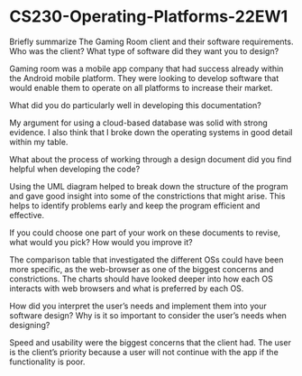 # CS230-Operating-Platforms-22EW1
Briefly summarize The Gaming Room client and their software requirements. Who was the client? What type of software did they want you to design?

Gaming room was a mobile app company that had success already within the Android mobile platform. They were looking to develop software that would enable them to operate on all platforms to increase their market.

What did you do particularly well in developing this documentation?

My argument for using a cloud-based database was solid with strong evidence. I also think that I broke down the operating systems in good detail within my table.

What about the process of working through a design document did you find helpful when developing the code?

Using the UML diagram helped to break down the structure of the program and gave good insight into some of the constrictions that might arise. This helps to identify problems early and keep the program efficient and effective.

If you could choose one part of your work on these documents to revise, what would you pick? How would you improve it?

The comparison table that investigated the different OSs could have been more specific, as the web-browser as one of the biggest concerns and constrictions. The charts should have looked deeper into how each OS interacts with web browsers and what is preferred by each OS.

How did you interpret the user’s needs and implement them into your software design? Why is it so important to consider the user’s needs when designing?

Speed and usability were the biggest concerns that the client had. The user is the client’s priority because a user will not continue with the app if the functionality is poor.


